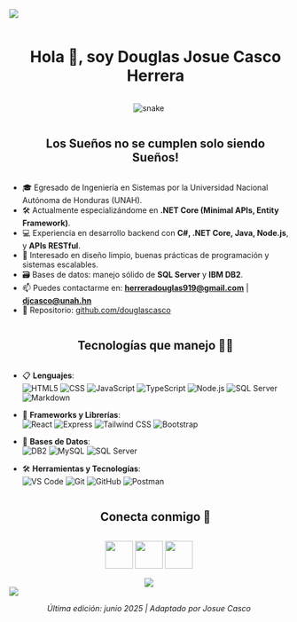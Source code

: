 <!--horizontal divider(gradiant)-->
<img src="https://user-images.githubusercontent.com/73097560/115834477-dbab4500-a447-11eb-908a-139a6edaec5c.gif">

<!--h1 without bottom border-->
<div id="user-content-toc">
  <ul align="center">
    <summary><h1 style="display: inline-block">Hola 👋, soy Douglas Josue Casco Herrera</h1></summary>
  </ul>
</div>

<!-- snake -->
<div align="center">
  <img  src="https://media.giphy.com/media/Ah3zHH7hvsSB2/giphy.gif" alt="snake" />
</div>

<!--h2 without bottom border-->
<div id="user-content-toc">
  <ul align="center">
    <summary><h2 style="display: inline-block">Los Sueños no se cumplen solo siendo Sueños! </h2></summary>
  </ul>
</div>

<!--Intro start-->
- 🎓 Egresado de Ingeniería en Sistemas por la Universidad Nacional Autónoma de Honduras (UNAH).
- 🛠 Actualmente especializándome en **.NET Core (Minimal APIs, Entity Framework)**.
- 💻 Experiencia en desarrollo backend con **C#, .NET Core, Java, Node.js**, y **APIs RESTful**.
- 🧠 Interesado en diseño limpio, buenas prácticas de programación y sistemas escalables.
- 🗃️ Bases de datos: manejo sólido de **SQL Server** y **IBM DB2**.
- 📫 Puedes contactarme en: **herreradouglas919@gmail.com** | **djcasco@unah.hn**
- 🔗 Repositorio: [github.com/douglascasco](https://github.com/douglascasco)
<!--Intro end-->



<!--h1 without bottom border-->
<div id="user-content-toc">
  <ul align="center">
    <summary><h2 style="display: inline-block">Tecnologías que manejo 👨‍💻</h2></summary>
  </ul>
</div>

<p align="center">

- 📋 **Lenguajes**:  
    ![HTML5](https://img.shields.io/badge/html5-%23E34F26.svg?style=for-the-badge&logo=html5&logoColor=white)
    ![CSS](https://img.shields.io/badge/css-%231572B6.svg?style=for-the-badge&logo=css3&logoColor=white)
    ![JavaScript](https://img.shields.io/badge/javascript-%23323330.svg?style=for-the-badge&logo=javascript&logoColor=%23F7DF1E)
    ![TypeScript](https://img.shields.io/badge/TypeScript-007ACC?style=for-the-badge&logo=typescript&logoColor=white)
    ![Node.js](https://img.shields.io/badge/node.js-%2343853D.svg?style=for-the-badge&logo=node.js&logoColor=white)
    ![SQL Server](https://img.shields.io/badge/SQL%20Server-CC2927?style=for-the-badge&logo=microsoft%20sql%20server&logoColor=white)
    ![Markdown](https://img.shields.io/badge/markdown-%23000000.svg?style=for-the-badge&logo=markdown&logoColor=white)

- 🎨 **Frameworks y Librerías**:  
    ![React](https://img.shields.io/badge/react-%2320232a.svg?style=for-the-badge&logo=react&logoColor=%2361DAFB)
    ![Express](https://img.shields.io/badge/Express.js-000000?style=for-the-badge&logo=express&logoColor=white)
    ![Tailwind CSS](https://img.shields.io/badge/Tailwind_CSS-38B2AC?style=for-the-badge&logo=tailwind-css&logoColor=white)
    ![Bootstrap](https://img.shields.io/badge/bootstrap-%23563D7C.svg?style=for-the-badge&logo=bootstrap&logoColor=white)

- 💾 **Bases de Datos**:  
    ![DB2](https://img.shields.io/badge/DB2-003366?style=for-the-badge&logo=ibm&logoColor=white)
    ![MySQL](https://img.shields.io/badge/MySQL-00000F?style=for-the-badge&logo=mysql&logoColor=white)
    ![SQL Server](https://img.shields.io/badge/Microsoft%20SQL%20Server-CC2927?style=for-the-badge&logo=microsoft%20sql%20server&logoColor=white)

- 🛠️ **Herramientas y Tecnologías**:  
    ![VS Code](https://img.shields.io/badge/Visual_Studio_Code-0078d7.svg?style=for-the-badge&logo=visual-studio-code&logoColor=white)
    ![Git](https://img.shields.io/badge/git-%23F05033.svg?style=for-the-badge&logo=git&logoColor=white)
    ![GitHub](https://img.shields.io/badge/github-%23121011.svg?style=for-the-badge&logo=github&logoColor=white)
    ![Postman](https://img.shields.io/badge/Postman-FF6C37?style=for-the-badge&logo=Postman&logoColor=white)  

</p>


<!-- Connect with me -->
<div id="user-content-toc">
  <ul align="center">
    <summary><h2 style="display: inline-block">Conecta conmigo 🤝</h2></summary>
  </ul>
</div>

<!--icons and links-->
<p align="center">
  <a href="https://www.linkedin.com/in/douglas-josue-casco-herrera/" target="_blank"><img src="https://user-images.githubusercontent.com/88904952/234979284-68c11d7f-1acc-4f0c-ac78-044e1037d7b0.png" height="50" width="50" /></a>
  <a href="https://github.com/douglascasco" target="_blank"><img src="https://cdn-icons-png.flaticon.com/512/25/25231.png" height="50" width="50" /></a>
  <a href="mailto:herreradouglas919@gmail.com"><img src="https://cdn-icons-png.flaticon.com/512/732/732200.png" height="50" width="50" /></a>
</p>

<!--profile visit count-->
<div align="center">
  <a href="https://visitcount.itsvg.in">
    <img src="https://media.giphy.com/media/O51MQ3DduOcGW6ofR3/giphy.gif" />
  </a>
</div>

<!--horizontal divider(gradiant)-->
<img src="https://user-images.githubusercontent.com/73097560/115834477-dbab4500-a447-11eb-908a-139a6edaec5c.gif">

<!--Credit-->
<p align="center"><i>Última edición: junio 2025 | Adaptado por Josue Casco</i></p>
